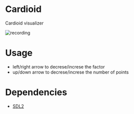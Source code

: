 # Cardioid

Cardioid visualizer

![recording](./recording.gif)

# Usage

- left/right arrow to decrese/increse the factor
- up/down arrow to decrese/increse the number of points

# Dependencies

- [SDL2](https://libsdl.org)
